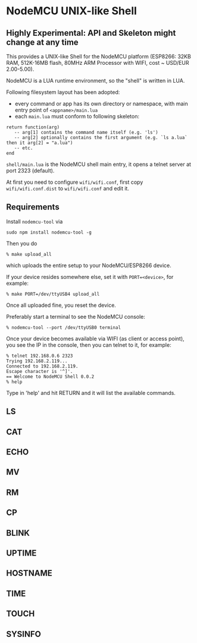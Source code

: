 # NodeMCU UNIX-like Shell

## Highly Experimental: API and Skeleton might change at any time

This provides a UNIX-like Shell for the NodeMCU platform (ESP8266: 32KB RAM, 512K-16MB flash, 80MHz ARM Processor with WIFI, cost ~ USD/EUR 2.00-5.00).

NodeMCU is a LUA runtime environment, so the "shell" is written in LUA.

Following filesystem layout has been adopted:
- every command or app has its own directory or namespace, with main entry point of `<appname>/main.lua`
- each `main.lua` must conform to following skeleton:

```
return function(arg) 
   -- arg[1] contains the command name itself (e.g. 'ls')
   -- arg[2] optionally contains the first argument (e.g. `ls a.lua` then it arg[2] = "a.lua")
   -- etc.
end
```

`shell/main.lua` is the NodeMCU shell main entry, it opens a telnet server at port 2323 (default).

At first you need to configure `wifi/wifi.conf`, first copy `wifi/wifi.conf.dist` to `wifi/wifi.conf` and edit it.

## Requirements
Install `nodemcu-tool` via
```
sudo npm install nodemcu-tool -g
```

Then you do 
```
% make upload_all
```

which uploads the entire setup to your NodeMCU/ESP8266 device.

If your device resides somewhere else, set it with `PORT=<device>`, for example:
```
% make PORT=/dev/ttyUSB4 upload_all
```

Once all uploaded fine, you reset the device.

Preferably start a terminal to see the NodeMCU console:
```
% nodemcu-tool --port /dev/ttyUSB0 terminal
```

Once your device becomes available via WIFI (as client or access point), you see the IP in the console, then you can telnet to it, for example:
```
% telnet 192.168.0.6 2323
Trying 192.168.2.119...
Connected to 192.168.2.119.
Escape character is '^]'.
== Welcome to NodeMCU Shell 0.0.2
% help
```

Type in 'help' and hit RETURN and it will list the available commands.

## LS
## CAT
## ECHO
## MV
## RM
## CP
## BLINK
## UPTIME
## HOSTNAME
## TIME
## TOUCH
## SYSINFO


